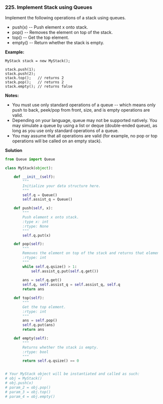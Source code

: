 ### 225. Implement Stack using Queues

Implement the following operations of a stack using queues.
- push(x) -- Push element x onto stack.
- pop() -- Removes the element on top of the stack.
- top() -- Get the top element.
- empty() -- Return whether the stack is empty.

**Example:**
```
MyStack stack = new MyStack();

stack.push(1);
stack.push(2);  
stack.top();   // returns 2
stack.pop();   // returns 2
stack.empty(); // returns false
```

**Notes:**
- You must use only standard operations of a queue -- which means only push to back, peek/pop from front, size, and is empty operations are valid.
- Depending on your language, queue may not be supported natively. You may simulate a queue by using a list or deque (double-ended queue), as long as you use only standard operations of a queue.
- You may assume that all operations are valid (for example, no pop or top operations will be called on an empty stack).

**Solution**
```Python
from Queue import Queue

class MyStack(object):

    def __init__(self):
        """
        Initialize your data structure here.
        """
        self.q = Queue()
        self.assist_q = Queue()

    def push(self, x):
        """
        Push element x onto stack.
        :type x: int
        :rtype: None
        """
        self.q.put(x)

    def pop(self):
        """
        Removes the element on top of the stack and returns that element.
        :rtype: int
        """
        while self.q.qsize() > 1:
            self.assist_q.put(self.q.get())
        
        ans = self.q.get()
        self.q, self.assist_q = self.assist_q, self.q
        return ans

    def top(self):
        """
        Get the top element.
        :rtype: int
        """
        ans = self.pop()
        self.q.put(ans)
        return ans

    def empty(self):
        """
        Returns whether the stack is empty.
        :rtype: bool
        """
        return self.q.qsize() == 0


# Your MyStack object will be instantiated and called as such:
# obj = MyStack()
# obj.push(x)
# param_2 = obj.pop()
# param_3 = obj.top()
# param_4 = obj.empty()
```